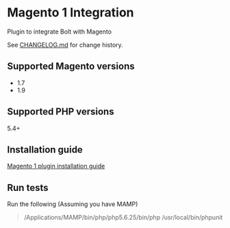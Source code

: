 # Magento 1 Integration
Plugin to integrate Bolt with Magento

See [CHANGELOG.md](./CHANGELOG.md) for change history.

## Supported Magento versions
+ 1.7
+ 1.9

## Supported PHP versions
5.4+

## Installation guide
[Magento 1 plugin installation guide](https://docs.bolt.com/docs/magento-integration-guide)

## Run tests

Run the following (Assuming you have MAMP)

> /Applications/MAMP/bin/php/php5.6.25/bin/php /usr/local/bin/phpunit
